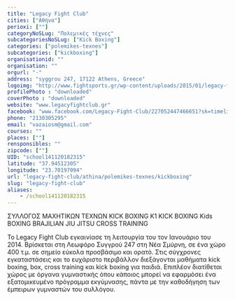 ```yaml
---
title: "Legacy Fight Club"
cities: ["Αθήνα"]
perioxi: [""]
categoryNoSLug: "Πολεμικές τέχνες"
subcategoriesNoSLug: ["Kick Boxing"]
categories: ["polemikes-texnes"]
subcategories: ["kickboxing"]
organisationid: ""
organisation: ""
orgurl: "-"
address: "syggrou 247, 17122 Athens, Greece"
logoimg: "http://www.fightsports.gr/wp-content/uploads/2015/01/legacy-fight-club-logo.jpg"
profilePhoto : "downloaded"
coverPhoto : "downloaded"
website: "www.legacyfightclub.gr"
facebook: "www.facebook.com/Legacy-Fight-Club/227052447466651?sk=timeline"
phone: "2130305295"
email: "vazaiosm@gmail.com"
courses: ""
places: [""]
rensponsibles: ""
zipcode: [""]
UID: "school141120182315"
latitude: "37.94512305"
longitude: "23.70197094"
url: "legacy-fight-club/athina/polemikes-texnes/kickboxing"
slug: "legacy-fight-club"
aliases:
    - /school141120182315
---
```



ΣΥΛΛΟΓΟΣ ΜΑΧΗΤΙΚΩΝ ΤΕΧΝΩΝ KICK BOXING K1 KICK BOXING Kids BOXING BRAJILIAN JIU JITSU CROSS TRAINING

Το Legacy Fight Club εγκαινίασε τη λειτουργία του τον Ιανουάριο του 2014. Βρίσκεται στη Λεωφόρο Συγγρού 247 στη Νέα Σμύρνη, σε ένα χώρο 400 τ.μ. σε σημείο εύκολα προσβάσιμο και ορατό. Στις σύγχρονες εγκαταστάσεις και το ευχάριστο περιβάλλον διεξάγονται μαθήματα kick boxing, box, cross training και kick boxing για παιδιά. Επιπλέον διατίθεται χώρος με όργανα γυμναστικής όπου κάποιος μπορεί να εφαρμόσει ένα εξατομικευμένο πρόγραμμα εκγύμνασης, πάντα με την καθοδήγηση των έμπειρων γυμναστών του συλλόγου.
